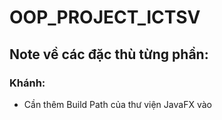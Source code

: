 # OOP_PROJECT_ICTSV

## Note về các đặc thù từng phần:
### Khánh:
- Cần thêm Build Path của thư viện JavaFX vào

